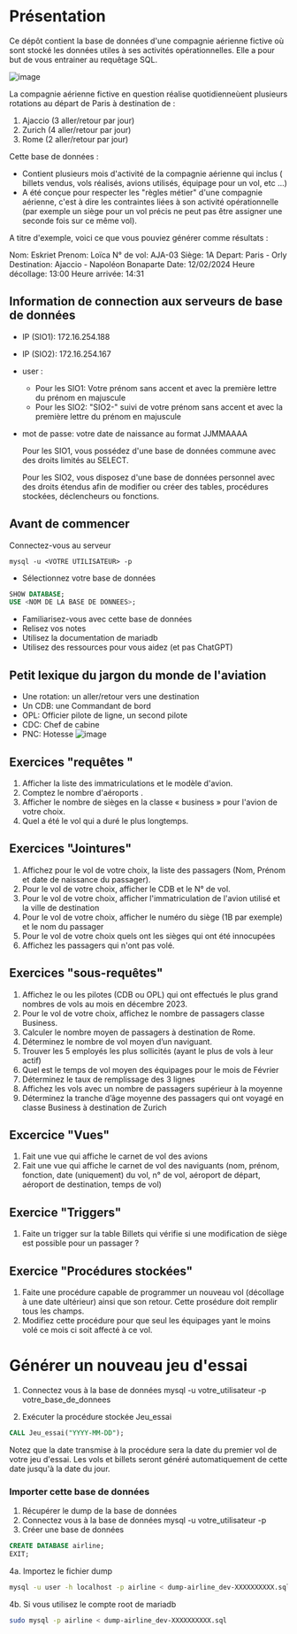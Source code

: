# Présentation

Ce dépôt contient la base de données d'une compagnie aérienne fictive où sont stocké les données utiles à ses activités opérationnelles. Elle a pour but de vous entrainer au requêtage SQL.

![image](https://github.com/ornech/DB_airline/assets/101867500/115efdc3-0f13-4a47-a8f6-b4ea70e2fe0d)

La compagnie aérienne fictive en question réalise quotidienneùent plusieurs rotations au départ de Paris à destination de :
1. Ajaccio (3 aller/retour par jour)
2. Zurich (4 aller/retour par jour)
3. Rome (2 aller/retour par jour)

Cette base de données :
 - Contient plusieurs mois d'activité de la compagnie aérienne qui inclus ( billets vendus, vols réalisés, avions utilisés, équipage pour un vol, etc ...)
 - A été conçue pour respecter les "règles métier" d'une compagnie aérienne, c'est à dire les contraintes liées à son activité opérationnelle (par exemple un siège pour un vol précis ne peut pas être assigner une seconde fois sur ce même vol).

A titre d'exemple, voici ce que vous pouviez générer comme résultats :

Nom: Eskriet
Prenom: Loïca
N° de vol: AJA-03
Siège: 1A
Depart: Paris - Orly
Destination: Ajaccio - Napoléon Bonaparte
Date: 12/02/2024
Heure décollage: 13:00
Heure arrivée: 14:31

## Information de connection aux serveurs de base de données

- IP (SIO1): 172.16.254.188
- IP (SIO2): 172.16.254.167

- user :
  - Pour les SIO1: Votre prénom sans accent  et avec la première lettre du prénom en majuscule
  - Pour les SIO2: "SIO2-" suivi de votre prénom sans accent et avec la première lettre du prénom en majuscule
- mot de passe: votre date de naissance au format JJMMAAAA

  Pour les SIO1, vous possédez d'une base de données commune avec des droits limités au SELECT.

  Pour les SIO2, vous disposez d'une base de données personnel avec des droits étendus afin de modifier ou créer des tables, procédures stockées, déclencheurs ou fonctions.


## Avant de commencer
Connectez-vous au serveur
``` shell
mysql -u <VOTRE UTILISATEUR> -p
```

- Sélectionnez votre base de données
``` sql
SHOW DATABASE;
USE <NOM DE LA BASE DE DONNEES>;
```
- Familiarisez-vous avec cette base de données
- Relisez vos notes
- Utilisez la documentation de mariadb
- Utilisez des ressources pour vous aidez (et pas ChatGPT)

## Petit lexique du jargon du monde de l'aviation

- Une rotation: un aller/retour vers une destination
- Un CDB: une Commandant de bord
- OPL: Officier pilote de ligne, un second pilote
- CDC: Chef de cabine
- PNC: Hotesse
![image](https://github.com/ornech/DB_airline/assets/101867500/01b3ddc5-b34e-48e0-98a3-bc033ed65f47)

## Exercices "requêtes "

1. Afficher la liste des immatriculations et le modèle d'avion.
2. Comptez le nombre d'aéroports .
3. Afficher le nombre de sièges en la classe « business » pour l'avion de votre choix.
4. Quel a été le vol qui a duré le plus longtemps.


## Exercices "Jointures"
1. Affichez pour le vol de votre choix, la liste des passagers (Nom, Prénom et date de naissance du passager).
2. Pour le vol de votre choix, afficher le CDB et le N° de vol.
3. Pour le vol de votre choix, afficher l'immatriculation de l'avion utilisé et la ville de destination
4. Pour le vol de votre choix, afficher le numéro du siège (1B par exemple) et le nom du passager
5. Pour le vol de votre choix quels ont les sièges qui ont été innocupées
6. Affichez les passagers qui n'ont pas volé.

## Exercices "sous-requêtes"
1. Affichez le ou les pilotes (CDB ou OPL) qui ont effectués le plus grand nombres de vols au mois en décembre 2023.
2. Pour le vol de votre choix, affichez le nombre de passagers  classe Business.
3. Calculer le nombre moyen de passagers à destination de Rome.
5. Déterminez le nombre de vol moyen d’un naviguant.
6. Trouver les 5 employés les plus sollicités (ayant le plus de vols à leur actif)
7. Quel est le temps de vol moyen des équipages pour le mois de Février
8. Déterminez le taux de remplissage des 3 lignes
9. Affichez les vols avec un nombre de passagers supérieur à la moyenne
10. Déterminez la tranche d’âge moyenne des passagers qui ont voyagé en classe Business à destination de Zurich

## Excercice "Vues"
1. Fait une vue qui affiche le carnet de vol des avions
2. Fait une vue qui affiche le carnet de vol des naviguants (nom, prénom, fonction, date (uniquement) du vol, n° de vol, aéroport de départ, aéroport de destination, temps de vol)

## Exercice "Triggers"
1. Faite un trigger sur la table Billets qui vérifie si une modification de siège est possible pour un passager ?

## Exercice "Procédures stockées"
1. Faite une procédure capable de programmer un nouveau vol (décollage à une date ultérieur) ainsi que son retour. Cette prosédure doit remplir tous les champs.
2. Modifiez cette procédure pour que seul les équipages yant le moins volé ce mois ci soit affecté à ce vol.


# Générer un nouveau jeu d'essai
1. Connectez vous à la base de données
mysql -u votre_utilisateur -p votre_base_de_donnees

2. Exécuter la procédure stockée Jeu_essai
``` sql
CALL Jeu_essai("YYYY-MM-DD");
```
Notez que la date transmise à la procédure sera la date du premier vol de votre jeu d'essai. Les vols et billets seront généré automatiquement de cette date jusqu'à la date du jour.

### Importer cette base de données
1. Récupérer le dump de la base de données
2. Connectez vous à la base de données
mysql -u votre_utilisateur -p
3. Créer une base de données
``` sql
CREATE DATABASE airline;
EXIT;
```
4a. Importez le fichier dump
``` bash
mysql -u user -h localhost -p airline < dump-airline_dev-XXXXXXXXXX.sql
```

4b. Si vous utilisez le compte root de mariadb
``` bash
sudo mysql -p airline < dump-airline_dev-XXXXXXXXXX.sql
```
